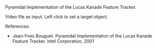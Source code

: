 Pyramidal Implementation of the Lucas Kanade Feature Tracker.

Video file as input. Left click to set a target object.

References:
* Jean-Yves Bouguet. Pyramidal Implementation of the Lucas Kanade Feature Tracker. Intel Corporation, 2001
